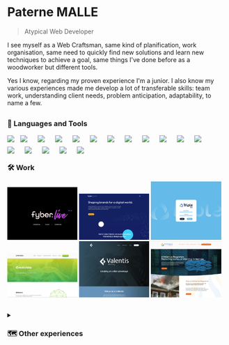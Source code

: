 <h1>Paterne MALLE</h1> 

> Atypical Web Developer 

<p>I see myself as a Web Craftsman, same kind of planification, work organisation, same need to quickly find new solutions and learn new techniques to achieve a goal, same things I've done before as a woodworker but different tools.</p>
<p>Yes I know, regarding my proven experience I'm a junior. I also know my various experiences made me develop a lot of transferable skills: team work, understanding client needs, problem anticipation, adaptability, to name a few.</p>

##

<h3>🧰 Languages and Tools</h3>

<img align="left" width="30px" style="" src="https://cdn.jsdelivr.net/gh/devicons/devicon/icons/git/git-original.svg" />
<img align="left" width="30px" style="padding-right: 10px; margin-bottom:10px;" src="https://cdn.jsdelivr.net/gh/devicons/devicon/icons/wordpress/wordpress-plain.svg" />
<img align="left" width="30px" style="padding-right: 10px; margin-bottom:10px;" src="https://cdn.jsdelivr.net/gh/devicons/devicon/icons/php/php-original.svg" />
<img align="left" width="30px" style="padding-right: 10px; margin-bottom:10px;" src="https://cdn.jsdelivr.net/gh/devicons/devicon/icons/html5/html5-original.svg" />
<img align="left" width="30px" style="padding-right: 10px; margin-bottom:10px;" src="https://cdn.jsdelivr.net/gh/devicons/devicon/icons/css3/css3-original.svg" />
<img align="left" width="30px" style="padding-right: 10px; margin-bottom:10px;" src="https://cdn.jsdelivr.net/gh/devicons/devicon/icons/javascript/javascript-original.svg" />
<img align="left" width="30px" style="padding-right: 10px; margin-bottom:10px;" src="https://cdn.jsdelivr.net/gh/devicons/devicon/icons/sass/sass-original.svg" />
<img align="left" width="30px" style="padding-right: 10px; margin-bottom:10px;" src="https://cdn.jsdelivr.net/gh/devicons/devicon/icons/jquery/jquery-original-wordmark.svg" />
<img align="left" width="30px" style="padding-right: 10px; margin-bottom:10px;" src="https://cdn.jsdelivr.net/gh/devicons/devicon/icons/bootstrap/bootstrap-original.svg" />
<img align="left" width="30px" style="padding-right: 10px; margin-bottom:10px;" src="https://cdn.jsdelivr.net/gh/devicons/devicon/icons/threejs/threejs-original-wordmark.svg" />
<img align="left" width="30px" style="padding-right: 10px; margin-bottom:10px;" src="https://cdn.jsdelivr.net/gh/devicons/devicon/icons/vuejs/vuejs-original.svg" />
<img align="left" width="30px" style="padding-right: 10px; margin-bottom:10px;" src="https://cdn.jsdelivr.net/gh/devicons/devicon/icons/nodejs/nodejs-original.svg" /> 
<img align="left" width="30px" style="padding-right: 10px; margin-bottom:10px;" src="https://cdn.jsdelivr.net/gh/devicons/devicon/icons/mongodb/mongodb-plain-wordmark.svg" /> 
<img align="left" width="30px" style="padding-right: 10px; margin-bottom:10px;" src="https://cdn.jsdelivr.net/gh/devicons/devicon/icons/woocommerce/woocommerce-original.svg" />
<img align="left" width="30px" style="padding-right: 10px; margin-bottom:10px;" src="https://cdn.jsdelivr.net/gh/devicons/devicon/icons/gulp/gulp-plain.svg" />
<img align="left" width="30px" style="padding-right: 10px; margin-bottom:10px;" src="https://cdn.jsdelivr.net/gh/devicons/devicon/icons/heroku/heroku-original.svg" />
<img align="left" width="30px" style="padding-right: 10px; margin-bottom:10px;" src="https://cdn.jsdelivr.net/gh/devicons/devicon/icons/filezilla/filezilla-plain.svg" />
<br>
<br>

##

<h3>🛠️ Work</h3>

<div >
<a href=""><img src="https://raw.githubusercontent.com/Patern14/Patern14/main/Screenshot%202023-03-12%20031505.webp" alt="Fyber Live" width="32%"></a>
<a href=""><img src="https://raw.githubusercontent.com/Patern14/Patern14/main/Screenshot%202023-03-12%20030646.webp" alt="Fyber Digital" width="32%"></a>
<a href=""><img src="https://raw.githubusercontent.com/Patern14/Patern14/main/Screenshot%202023-03-12%20030844.webp" alt="Triple Index" width="32%"></a>
<a href=""><img src="https://raw.githubusercontent.com/Patern14/Patern14/main/Screenshot%202023-03-12%20030102.webp" alt="Omnivisto" width="32%"></a>
<a href=""><img src="https://raw.githubusercontent.com/Patern14/Patern14/main/Screenshot%202023-03-12%20030047.webp" alt="Valentis Advisory" width="32%"></a>
<a href=""><img src="https://raw.githubusercontent.com/Patern14/Patern14/main/Screenshot%202023-03-12%20030015.webp" alt="Ambience Response" width="32%"></a>
</div>

##

<details>
    <summary><h3>🗺️ Other experiences</h3></summary>
    <h4>Sociology</h4>
    <h4>Woodworker / Farmer</h4>
    <h4>Cheesemaker</h4>
    <h4>Web Developer</h4>
</details>

